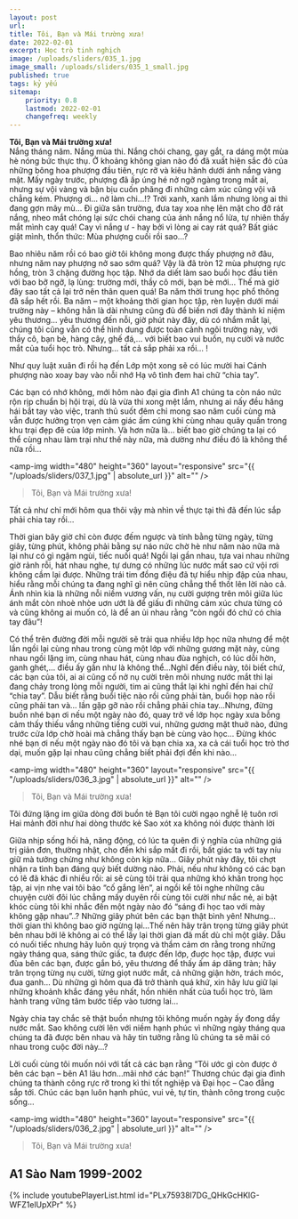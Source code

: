 ```yaml
---
layout: post
url: 
title: Tôi, Bạn và Mái trường xưa! 
date: 2022-02-01
excerpt: Học trò tinh nghịch
image: /uploads/sliders/035_1.jpg
image_small: /uploads/sliders/035_1_small.jpg
published: true
tags: kỷ yếu 
sitemap:
    priority: 0.8
    lastmod: 2022-02-01
    changefreq: weekly
---
```


**Tôi, Bạn và Mái trường xưa!**<br/>
Nắng tháng năm. Nắng mùa thi. Nắng chói chang, gay gắt, ra dáng một mùa hè nóng bức thực thụ. Ở khoảng không gian nào đó đã xuất hiện sắc đỏ của những bông hoa phượng đầu tiên, rực rỡ và kiêu hãnh dưới ánh nắng vàng mật. Mấy ngày trước, phượng đã ấp úng hé nở ngỡ ngàng trong mắt ai, nhưng sự vội vàng và bận bịu cuốn phăng đi những cảm xúc cũng vội vã chẳng kém. Phượng ơi… nở làm chi…!? Trời xanh, xanh lắm nhưng lòng ai thì đang gợn mây mù… Đi giữa sân trường, đưa tay xoa nhẹ lên mặt cho đỡ rát nắng, nheo mắt chóng lại sức chói chang của ánh nắng nổ lửa, tự nhiên thấy mắt mình cay quá! Cay vì nắng ư - hay bởi vì lòng ai cay rát quá? Bất giác giật mình, thổn thức: Mùa phượng cuối rồi sao…?

Bao nhiêu năm rồi có bao giờ tôi không mong được thấy phượng nở đâu, nhưng năm nay phượng nở sao sớm quá? Vậy là đã tròn 12 mùa phượng rực hồng, tròn 3 chặng đường học tập. Nhớ da diết làm sao buổi học đầu tiên với bao bỡ ngỡ, lạ lùng: trường mới, thầy cô mới, bạn bè mới… Thế mà giờ đây sao tất cả lại trở nên thân quen quá! Ba năm thời trung học phổ thông đã sắp hết rồi. Ba năm – một khoảng thời gian học tập, rèn luyện dưới mái trường này – không hẳn là dài nhưng cũng đủ để biến nơi đây thành kỉ niệm yêu thương… yêu thương đến nỗi, giờ phút này đây, dù có nhắm mắt lại, chúng tôi cũng vẫn có thể hình dung được toàn cảnh ngôi trường này, với thầy cô, bạn bè, hàng cây, ghế đá,… với biết bao vui buồn, nụ cười và nước mắt của tuổi học trò. Nhưng… tất cả sắp phải xa rồi… !

Như quy luật xuân đi rồi hạ đến
Lớp một xong sẽ có lúc mười hai
Cánh phượng nào xoay bay vào nỗi nhớ
Hạ vô tình đem hai chữ “chia tay”.

Các bạn có nhớ không, mới hôm nào đại gia đình A1 chúng ta còn náo nức rộn rịp chuẩn bị hội trại, dù là vừa thi xong mệt lắm, nhưng ai nấy đều hăng hái bắt tay vào việc, tranh thủ suốt đêm chỉ mong sao năm cuối cùng mà vẫn được hưởng trọn vẹn cảm giác ấm cúng khi cùng nhau quây quần trong khu trại đẹp đẽ của lớp mình. Và hơn nữa là… biết bao giờ chúng ta lại có thể cùng nhau làm trại như thế này nữa, mà dường như điều đó là không thể nữa rồi…

<span><amp-img width="480" height="360" layout="responsive" src="{{ "/uploads/sliders/037_1.jpg" | absolute_url }}" alt="" /></span>
<blockquote>Tôi, Bạn và Mái trường xưa!</blockquote>

Tất cả như chỉ mới hôm qua thôi vậy mà nhìn về thực tại thì đã đến lúc sắp phải chia tay rồi…

Thời gian bây giờ chỉ còn được đếm ngược và tính bằng từng ngày, từng giây, từng phút, không phải bằng sự náo nức chờ hè như năm nào nữa mà lại như có gì ngậm ngùi, tiếc nuối quá! Ngồi lại gần nhau, tựa vai nhau những giờ rảnh rỗi, hát nhau nghe, tự dưng có những lúc nước mắt sao cứ vội rơi không cầm lại được. Những trái tim đồng điệu đã tự hiểu nhịp đập của nhau, hiểu rằng mỗi chúng ta đang nghĩ gì nên cũng chẳng thể thốt lên lời nào cả. Ánh nhìn kia là những nỗi niềm vương vấn, nụ cười gượng trên môi giữa lúc ánh mắt còn nhoè nhòe uơn ướt là để giấu đi những cảm xúc chưa từng có và cũng không ai muốn có, là để an ủi nhau rằng “còn ngồi đó chứ có chia tay đâu”!

Có thể trên đường đời mỗi người sẽ trải qua nhiều lớp học nữa nhưng để một lần ngồi lại cùng nhau trong cùng một lớp với những gương mặt này, cùng nhau ngồi lặng im, cùng nhau hát, cùng nhau đùa nghịch, có lúc dỗi hờn, ganh ghét,… điều ấy gần như là không thể…Nghĩ đến điều này, tôi biết chứ, các bạn của tôi, ai ai cũng cố nở nụ cười trên môi nhưng nước mắt thì lại đang chảy trong lòng mỗi người, tim ai cũng thắt lại khi nghĩ đến hai chữ “chia tay”. Dẫu biết rằng buổi tiệc nào rồi cũng phải tàn, buổi họp nào rồi cũng phải tan và… lần gặp gỡ nào rồi chẳng phải chia tay…Nhưng, đừng buồn nhé bạn ơi nếu một ngày nào đó, quay trở về lớp học ngày xưa bỗng cảm thấy thiếu vắng những tiếng cười vui, những gương mặt thuở nào, đứng trước cửa lớp chờ hoài mà chẳng thấy bạn bè cùng vào học… Đừng khóc nhé bạn ơi nếu một ngày nào đó tôi và bạn chia xa, xa cả cái tuổi học trò thơ dại, muốn gặp lại nhau cũng chẳng biết phải đợi đến khi nào…

<span><amp-img width="480" height="360" layout="responsive" src="{{ "/uploads/sliders/036_3.jpg" | absolute_url }}" alt="" /></span>
<blockquote>Tôi, Bạn và Mái trường xưa!</blockquote>

Tôi đứng lặng im giữa dòng đời buồn tẻ
Bạn tôi cười ngạo nghễ lệ tuôn rơi
Hai mảnh đời như hai dòng thước kẻ
Sao xót xa không nói được thành lời

Giữa nhịp sống hối hả, năng động, có lúc ta quên đi ý nghĩa của những giá trị giản đơn, thường nhật, cho đến khi sắp mất đi rồi, bất giác ta với tay níu giữ mà tưởng chừng như không còn kịp nữa… Giây phút này đây, tôi chợt nhận ra tình bạn đáng quý biết dường nào. Phải, nếu như không có các bạn có lẽ đã khác đi nhiều rồi: ai sẽ cùng tôi trải qua những khó khăn trong học tập, ai vịn nhẹ vai tôi bảo “cố gắng lên”, ai ngồi kể tôi nghe những câu chuyện cười đôi lúc chẳng mấy duyên rồi cùng tôi cười như nắc nẻ, ai bật khóc cùng tôi khi nhắc đến một ngày nào đó “sáng đi học tao với mày không gặp nhau”..? Những giây phút bên các bạn thật bình yên! Nhưng… thời gian thì không bao giờ ngừng lại…Thế nên hãy trân trọng từng giây phút bên nhau bởi lẽ không ai có thể lấy lại thời gian đã mất dù chỉ một giây. Dẫu có nuối tiếc nhưng hãy luôn quý trọng và thầm cảm ơn rằng trong những ngày tháng qua, sáng thức giấc, ta được đến lớp, đuợc học tập, được vui đùa bên các bạn, được gắn bó, yêu thương để thấy ấm áp dâng tràn; hãy trân trọng từng nụ cười, từng giọt nước mắt, cả những giận hờn, trách móc, đua ganh… Dù những gì hôm qua đã trở thành quá khứ, xin hãy lưu giữ lại những khoảnh khắc đáng yêu nhất, hồn nhiên nhất của tuổi học trò, làm hành trang vững tâm bước tiếp vào tương lai…

Ngày chia tay chắc sẽ thật buồn nhưng tôi không muốn ngày ấy đong dầy nước mắt. Sao không cười lên với niềm hạnh phúc vì những ngày tháng qua chúng ta đã được bên nhau và hãy tin tưởng rằng lũ chúng ta sẽ mãi có nhau trong cuộc đời này…?

Lời cuối cùng tôi muốn nói với tất cả các bạn rằng “Tôi ước gì còn được ở bên các bạn – bên A1 lâu hơn…mãi nhớ các bạn!” Thương chúc đại gia đình chúng ta thành công rực rỡ trong kì thi tốt nghiệp và Đại học – Cao đẳng sắp tới. Chúc các bạn luôn hạnh phúc, vui vẻ, tự tin, thành công trong cuộc sống…

<span><amp-img width="480" height="360" layout="responsive" src="{{ "/uploads/sliders/036_2.jpg" | absolute_url }}" alt="" /></span>
<blockquote>Tôi, Bạn và Mái trường xưa!</blockquote>

<h2>A1 Sào Nam 1999-2002</h2>
<div>
    {% include youtubePlayerList.html id="PLx75938l7DG_QHkGcHKlG-WFZ1elUpXPr" %}
</div>



